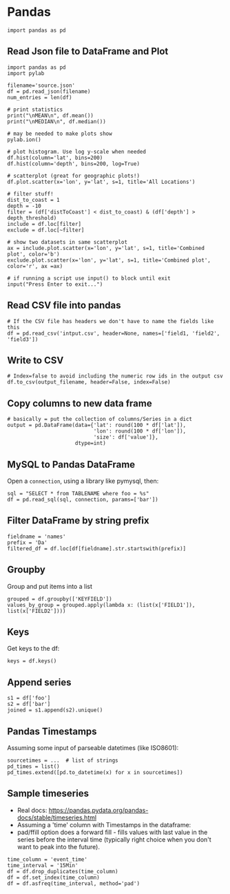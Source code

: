 # Pandas

```
import pandas as pd
```

## Read Json file to DataFrame and Plot

```
import pandas as pd
import pylab

filename='source.json'
df = pd.read_json(filename)
num_entries = len(df)

# print statistics
print("\nMEAN\n", df.mean())
print("\nMEDIAN\n", df.median())

# may be needed to make plots show
pylab.ion()

# plot histogram. Use log y-scale when needed
df.hist(column='lat', bins=200)
df.hist(column='depth', bins=200, log=True)

# scatterplot (great for geographic plots!)
df.plot.scatter(x='lon', y='lat', s=1, title='All Locations')

# filter stuff!
dist_to_coast = 1
depth = -10
filter = (df['distToCoast'] < dist_to_coast) & (df['depth'] > depth_threshold)
include = df.loc[filter]
exclude = df.loc[~filter]

# show two datasets in same scatterplot
ax = include.plot.scatter(x='lon', y='lat', s=1, title='Combined plot', color='b')
exclude.plot.scatter(x='lon', y='lat', s=1, title='Combined plot', color='r', ax =ax)

# if running a script use input() to block until exit
input("Press Enter to exit...")
```

## Read CSV file into pandas

```
# If the CSV file has headers we don't have to name the fields like this
df = pd.read_csv('intput.csv', header=None, names=['field1, 'field2', 'field3'])
```

## Write to CSV

```
# Index=false to avoid including the numeric row ids in the output csv
df.to_csv(output_filename, header=False, index=False)
```

## Copy columns to new data frame

```
# basically = put the collection of columns/Series in a dict
output = pd.DataFrame(data={'lat': round(100 * df['lat']),
                            'lon': round(100 * df['lon']),
                            'size': df['value']},
                      dtype=int)
```

## MySQL to Pandas DataFrame

Open a `connection`, using a library like pymysql, then:

```
sql = "SELECT * from TABLENAME where foo = %s"
df = pd.read_sql(sql, connection, params=['bar'])
```

## Filter DataFrame by string prefix

```
fieldname = 'names'
prefix = 'Da'
filtered_df = df.loc[df[fieldname].str.startswith(prefix)]
```

## Groupby

Group and put items into a list
```
grouped = df.groupby(['KEYFIELD'])
values_by_group = grouped.apply(lambda x: (list(x['FIELD1']), list(x['FIELD2'])))
```

## Keys

Get keys to the df:
```
keys = df.keys()
```

## Append series

```
s1 = df['foo']
s2 = df['bar']
joined = s1.append(s2).unique()
```

## Pandas Timestamps

Assuming some input of parseable datetimes (like ISO8601):

```
sourcetimes = ...  # list of strings
pd_times = list()
pd_times.extend([pd.to_datetime(x) for x in sourcetimes])
```

## Sample timeseries

* Real docs: https://pandas.pydata.org/pandas-docs/stable/timeseries.html
* Assuming a 'time' column with Timestamps in the dataframe:
* pad/ffill option does a forward fill - fills values with last value in the series before the interval time (typically right choice when you don't want to peak into the future).

```
time_column = 'event_time'
time_interval = '15Min'
df = df.drop_duplicates(time_column)
df = df.set_index(time_column)
df = df.asfreq(time_interval, method='pad')
```
